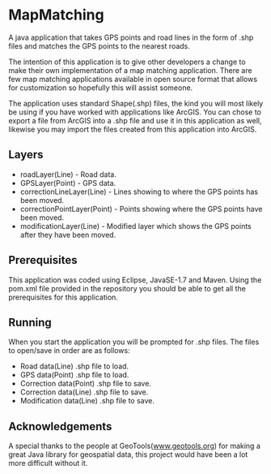# MapMatching
A java application that takes GPS points and road lines in the form of .shp files and matches the GPS points to the nearest roads.

The intention of this application is to give other developers a change to make their own implementation of a map matching application. There are few map matching applications available in open source format that allows for customization so hopefully this will assist someone.

The application uses standard Shape(.shp) files, the kind you will most likely be using if you have worked with applications like ArcGIS. You can chose to export a file from ArcGIS into a .shp file and use it in this application as well, likewise you may import the files created from this application into ArcGIS.

Layers
-
* roadLayer(Line) - Road data.
* GPSLayer(Point) - GPS data.
* correctionLineLayer(Line) - Lines showing to where the GPS points has been moved.
* correctionPointLayer(Point) - Points showing where the GPS points have been moved.
* modificationLayer(Line) - Modified layer which shows the GPS points after they have been moved.
  
Prerequisites
-
This application was coded using Eclipse, JavaSE-1.7 and Maven. Using the pom.xml file provided in the repository you should be able to get all the prerequisites for this application.

Running
-
When you start the application you will be prompted for .shp files. The files to open/save in order are as follows:
* Road data(Line) .shp file to load.
* GPS data(Point) .shp file to load.
* Correction data(Point) .shp file to save.
* Correction data(Line) .shp file to save.
* Modification data(Line) .shp file to save.

Acknowledgements
-
A special thanks to the people at GeoTools(www.geotools.org) for making a great Java library for geospatial data, this project would have been a lot more difficult without it.